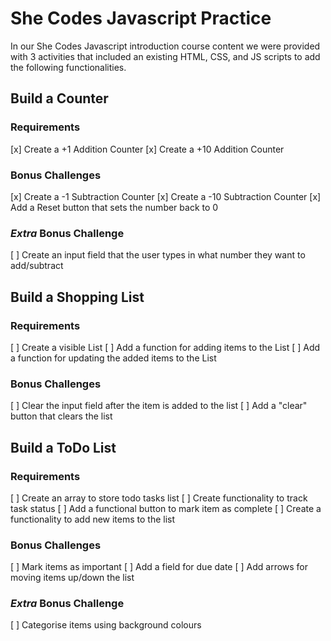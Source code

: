 # She Codes Javascript Practice

In our She Codes Javascript introduction course content we were provided with 3 activities that included an existing HTML, CSS, and JS scripts to add the following functionalities.

## Build a Counter

### Requirements
[x] Create a +1 Addition Counter
[x] Create a +10 Addition Counter

### Bonus Challenges
[x] Create a -1 Subtraction Counter
[x] Create a -10 Subtraction Counter
[x] Add a Reset button that sets the number back to 0

### *Extra* Bonus Challenge
[ ] Create an input field that the user types in what number they want to add/subtract

## Build a Shopping List

### Requirements
[ ] Create a visible List
[ ] Add a function for adding items to the List
[ ] Add a function for updating the added items to the List

### Bonus Challenges
[ ] Clear the input field after the item is added to the list
[ ] Add a "clear" button that clears the list

## Build a ToDo List

### Requirements
[ ] Create an array to store todo tasks list
[ ] Create functionality to track task status
[ ] Add a functional button to mark item as complete
[ ] Create a functionality to add new items to the list

### Bonus Challenges
[ ] Mark items as important
[ ] Add a field for due date
[ ] Add arrows for moving items up/down the list

### *Extra* Bonus Challenge
[ ] Categorise items using background colours